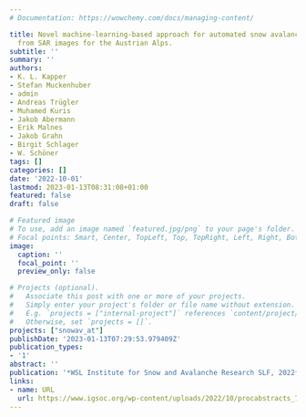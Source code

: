 ```yaml
---
# Documentation: https://wowchemy.com/docs/managing-content/

title: Novel machine-learning-based approach for automated snow avalanche detection
  from SAR images for the Austrian Alps.
subtitle: ''
summary: ''
authors:
- K. L. Kapper
- Stefan Muckenhuber
- admin
- Andreas Trügler
- Muhamed Kuris
- Jakob Abermann
- Erik Malnes
- Jakob Grahn
- Birgit Schlager
- W. Schöner
tags: []
categories: []
date: '2022-10-01'
lastmod: 2023-01-13T08:31:08+01:00
featured: false
draft: false

# Featured image
# To use, add an image named `featured.jpg/png` to your page's folder.
# Focal points: Smart, Center, TopLeft, Top, TopRight, Left, Right, BottomLeft, Bottom, BottomRight.
image:
  caption: ''
  focal_point: ''
  preview_only: false

# Projects (optional).
#   Associate this post with one or more of your projects.
#   Simply enter your project's folder or file name without extension.
#   E.g. `projects = ["internal-project"]` references `content/project/deep-learning/index.md`.
#   Otherwise, set `projects = []`.
projects: ["snowav_at"]
publishDate: '2023-01-13T07:29:53.979409Z'
publication_types:
- '1'
abstract: ''
publication: '*WSL Institute for Snow and Avalanche Research SLF, 2022*'
links:
- name: URL
  url: https://www.igsoc.org/wp-content/uploads/2022/10/procabstracts_79.html
---
```

